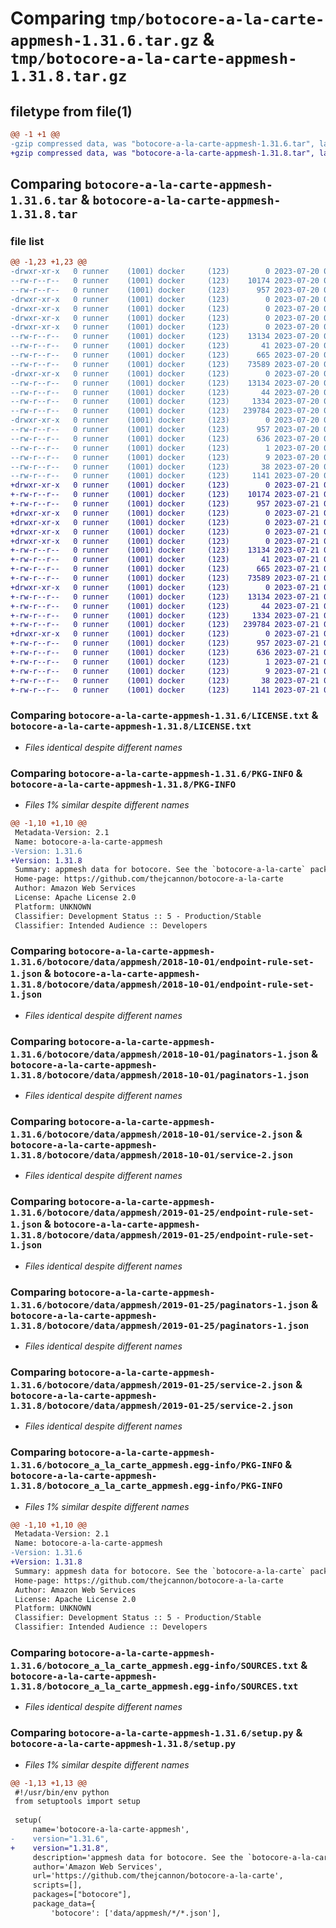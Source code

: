 # Comparing `tmp/botocore-a-la-carte-appmesh-1.31.6.tar.gz` & `tmp/botocore-a-la-carte-appmesh-1.31.8.tar.gz`

## filetype from file(1)

```diff
@@ -1 +1 @@
-gzip compressed data, was "botocore-a-la-carte-appmesh-1.31.6.tar", last modified: Thu Jul 20 01:20:07 2023, max compression
+gzip compressed data, was "botocore-a-la-carte-appmesh-1.31.8.tar", last modified: Fri Jul 21 01:21:15 2023, max compression
```

## Comparing `botocore-a-la-carte-appmesh-1.31.6.tar` & `botocore-a-la-carte-appmesh-1.31.8.tar`

### file list

```diff
@@ -1,23 +1,23 @@
-drwxr-xr-x   0 runner    (1001) docker     (123)        0 2023-07-20 01:20:07.326576 botocore-a-la-carte-appmesh-1.31.6/
--rw-r--r--   0 runner    (1001) docker     (123)    10174 2023-07-20 01:20:07.000000 botocore-a-la-carte-appmesh-1.31.6/LICENSE.txt
--rw-r--r--   0 runner    (1001) docker     (123)      957 2023-07-20 01:20:07.326576 botocore-a-la-carte-appmesh-1.31.6/PKG-INFO
-drwxr-xr-x   0 runner    (1001) docker     (123)        0 2023-07-20 01:20:07.326576 botocore-a-la-carte-appmesh-1.31.6/botocore/
-drwxr-xr-x   0 runner    (1001) docker     (123)        0 2023-07-20 01:20:07.326576 botocore-a-la-carte-appmesh-1.31.6/botocore/data/
-drwxr-xr-x   0 runner    (1001) docker     (123)        0 2023-07-20 01:20:07.326576 botocore-a-la-carte-appmesh-1.31.6/botocore/data/appmesh/
-drwxr-xr-x   0 runner    (1001) docker     (123)        0 2023-07-20 01:20:07.326576 botocore-a-la-carte-appmesh-1.31.6/botocore/data/appmesh/2018-10-01/
--rw-r--r--   0 runner    (1001) docker     (123)    13134 2023-07-20 01:19:55.000000 botocore-a-la-carte-appmesh-1.31.6/botocore/data/appmesh/2018-10-01/endpoint-rule-set-1.json
--rw-r--r--   0 runner    (1001) docker     (123)       41 2023-07-20 01:19:55.000000 botocore-a-la-carte-appmesh-1.31.6/botocore/data/appmesh/2018-10-01/examples-1.json
--rw-r--r--   0 runner    (1001) docker     (123)      665 2023-07-20 01:19:55.000000 botocore-a-la-carte-appmesh-1.31.6/botocore/data/appmesh/2018-10-01/paginators-1.json
--rw-r--r--   0 runner    (1001) docker     (123)    73589 2023-07-20 01:19:55.000000 botocore-a-la-carte-appmesh-1.31.6/botocore/data/appmesh/2018-10-01/service-2.json
-drwxr-xr-x   0 runner    (1001) docker     (123)        0 2023-07-20 01:20:07.326576 botocore-a-la-carte-appmesh-1.31.6/botocore/data/appmesh/2019-01-25/
--rw-r--r--   0 runner    (1001) docker     (123)    13134 2023-07-20 01:19:55.000000 botocore-a-la-carte-appmesh-1.31.6/botocore/data/appmesh/2019-01-25/endpoint-rule-set-1.json
--rw-r--r--   0 runner    (1001) docker     (123)       44 2023-07-20 01:19:55.000000 botocore-a-la-carte-appmesh-1.31.6/botocore/data/appmesh/2019-01-25/examples-1.json
--rw-r--r--   0 runner    (1001) docker     (123)     1334 2023-07-20 01:19:55.000000 botocore-a-la-carte-appmesh-1.31.6/botocore/data/appmesh/2019-01-25/paginators-1.json
--rw-r--r--   0 runner    (1001) docker     (123)   239784 2023-07-20 01:19:55.000000 botocore-a-la-carte-appmesh-1.31.6/botocore/data/appmesh/2019-01-25/service-2.json
-drwxr-xr-x   0 runner    (1001) docker     (123)        0 2023-07-20 01:20:07.326576 botocore-a-la-carte-appmesh-1.31.6/botocore_a_la_carte_appmesh.egg-info/
--rw-r--r--   0 runner    (1001) docker     (123)      957 2023-07-20 01:20:07.000000 botocore-a-la-carte-appmesh-1.31.6/botocore_a_la_carte_appmesh.egg-info/PKG-INFO
--rw-r--r--   0 runner    (1001) docker     (123)      636 2023-07-20 01:20:07.000000 botocore-a-la-carte-appmesh-1.31.6/botocore_a_la_carte_appmesh.egg-info/SOURCES.txt
--rw-r--r--   0 runner    (1001) docker     (123)        1 2023-07-20 01:20:07.000000 botocore-a-la-carte-appmesh-1.31.6/botocore_a_la_carte_appmesh.egg-info/dependency_links.txt
--rw-r--r--   0 runner    (1001) docker     (123)        9 2023-07-20 01:20:07.000000 botocore-a-la-carte-appmesh-1.31.6/botocore_a_la_carte_appmesh.egg-info/top_level.txt
--rw-r--r--   0 runner    (1001) docker     (123)       38 2023-07-20 01:20:07.326576 botocore-a-la-carte-appmesh-1.31.6/setup.cfg
--rw-r--r--   0 runner    (1001) docker     (123)     1141 2023-07-20 01:20:07.000000 botocore-a-la-carte-appmesh-1.31.6/setup.py
+drwxr-xr-x   0 runner    (1001) docker     (123)        0 2023-07-21 01:21:15.794820 botocore-a-la-carte-appmesh-1.31.8/
+-rw-r--r--   0 runner    (1001) docker     (123)    10174 2023-07-21 01:21:15.000000 botocore-a-la-carte-appmesh-1.31.8/LICENSE.txt
+-rw-r--r--   0 runner    (1001) docker     (123)      957 2023-07-21 01:21:15.794820 botocore-a-la-carte-appmesh-1.31.8/PKG-INFO
+drwxr-xr-x   0 runner    (1001) docker     (123)        0 2023-07-21 01:21:15.790820 botocore-a-la-carte-appmesh-1.31.8/botocore/
+drwxr-xr-x   0 runner    (1001) docker     (123)        0 2023-07-21 01:21:15.790820 botocore-a-la-carte-appmesh-1.31.8/botocore/data/
+drwxr-xr-x   0 runner    (1001) docker     (123)        0 2023-07-21 01:21:15.790820 botocore-a-la-carte-appmesh-1.31.8/botocore/data/appmesh/
+drwxr-xr-x   0 runner    (1001) docker     (123)        0 2023-07-21 01:21:15.794820 botocore-a-la-carte-appmesh-1.31.8/botocore/data/appmesh/2018-10-01/
+-rw-r--r--   0 runner    (1001) docker     (123)    13134 2023-07-21 01:21:06.000000 botocore-a-la-carte-appmesh-1.31.8/botocore/data/appmesh/2018-10-01/endpoint-rule-set-1.json
+-rw-r--r--   0 runner    (1001) docker     (123)       41 2023-07-21 01:21:06.000000 botocore-a-la-carte-appmesh-1.31.8/botocore/data/appmesh/2018-10-01/examples-1.json
+-rw-r--r--   0 runner    (1001) docker     (123)      665 2023-07-21 01:21:06.000000 botocore-a-la-carte-appmesh-1.31.8/botocore/data/appmesh/2018-10-01/paginators-1.json
+-rw-r--r--   0 runner    (1001) docker     (123)    73589 2023-07-21 01:21:06.000000 botocore-a-la-carte-appmesh-1.31.8/botocore/data/appmesh/2018-10-01/service-2.json
+drwxr-xr-x   0 runner    (1001) docker     (123)        0 2023-07-21 01:21:15.794820 botocore-a-la-carte-appmesh-1.31.8/botocore/data/appmesh/2019-01-25/
+-rw-r--r--   0 runner    (1001) docker     (123)    13134 2023-07-21 01:21:06.000000 botocore-a-la-carte-appmesh-1.31.8/botocore/data/appmesh/2019-01-25/endpoint-rule-set-1.json
+-rw-r--r--   0 runner    (1001) docker     (123)       44 2023-07-21 01:21:06.000000 botocore-a-la-carte-appmesh-1.31.8/botocore/data/appmesh/2019-01-25/examples-1.json
+-rw-r--r--   0 runner    (1001) docker     (123)     1334 2023-07-21 01:21:06.000000 botocore-a-la-carte-appmesh-1.31.8/botocore/data/appmesh/2019-01-25/paginators-1.json
+-rw-r--r--   0 runner    (1001) docker     (123)   239784 2023-07-21 01:21:06.000000 botocore-a-la-carte-appmesh-1.31.8/botocore/data/appmesh/2019-01-25/service-2.json
+drwxr-xr-x   0 runner    (1001) docker     (123)        0 2023-07-21 01:21:15.794820 botocore-a-la-carte-appmesh-1.31.8/botocore_a_la_carte_appmesh.egg-info/
+-rw-r--r--   0 runner    (1001) docker     (123)      957 2023-07-21 01:21:15.000000 botocore-a-la-carte-appmesh-1.31.8/botocore_a_la_carte_appmesh.egg-info/PKG-INFO
+-rw-r--r--   0 runner    (1001) docker     (123)      636 2023-07-21 01:21:15.000000 botocore-a-la-carte-appmesh-1.31.8/botocore_a_la_carte_appmesh.egg-info/SOURCES.txt
+-rw-r--r--   0 runner    (1001) docker     (123)        1 2023-07-21 01:21:15.000000 botocore-a-la-carte-appmesh-1.31.8/botocore_a_la_carte_appmesh.egg-info/dependency_links.txt
+-rw-r--r--   0 runner    (1001) docker     (123)        9 2023-07-21 01:21:15.000000 botocore-a-la-carte-appmesh-1.31.8/botocore_a_la_carte_appmesh.egg-info/top_level.txt
+-rw-r--r--   0 runner    (1001) docker     (123)       38 2023-07-21 01:21:15.794820 botocore-a-la-carte-appmesh-1.31.8/setup.cfg
+-rw-r--r--   0 runner    (1001) docker     (123)     1141 2023-07-21 01:21:15.000000 botocore-a-la-carte-appmesh-1.31.8/setup.py
```

### Comparing `botocore-a-la-carte-appmesh-1.31.6/LICENSE.txt` & `botocore-a-la-carte-appmesh-1.31.8/LICENSE.txt`

 * *Files identical despite different names*

### Comparing `botocore-a-la-carte-appmesh-1.31.6/PKG-INFO` & `botocore-a-la-carte-appmesh-1.31.8/PKG-INFO`

 * *Files 1% similar despite different names*

```diff
@@ -1,10 +1,10 @@
 Metadata-Version: 2.1
 Name: botocore-a-la-carte-appmesh
-Version: 1.31.6
+Version: 1.31.8
 Summary: appmesh data for botocore. See the `botocore-a-la-carte` package for more info.
 Home-page: https://github.com/thejcannon/botocore-a-la-carte
 Author: Amazon Web Services
 License: Apache License 2.0
 Platform: UNKNOWN
 Classifier: Development Status :: 5 - Production/Stable
 Classifier: Intended Audience :: Developers
```

### Comparing `botocore-a-la-carte-appmesh-1.31.6/botocore/data/appmesh/2018-10-01/endpoint-rule-set-1.json` & `botocore-a-la-carte-appmesh-1.31.8/botocore/data/appmesh/2018-10-01/endpoint-rule-set-1.json`

 * *Files identical despite different names*

### Comparing `botocore-a-la-carte-appmesh-1.31.6/botocore/data/appmesh/2018-10-01/paginators-1.json` & `botocore-a-la-carte-appmesh-1.31.8/botocore/data/appmesh/2018-10-01/paginators-1.json`

 * *Files identical despite different names*

### Comparing `botocore-a-la-carte-appmesh-1.31.6/botocore/data/appmesh/2018-10-01/service-2.json` & `botocore-a-la-carte-appmesh-1.31.8/botocore/data/appmesh/2018-10-01/service-2.json`

 * *Files identical despite different names*

### Comparing `botocore-a-la-carte-appmesh-1.31.6/botocore/data/appmesh/2019-01-25/endpoint-rule-set-1.json` & `botocore-a-la-carte-appmesh-1.31.8/botocore/data/appmesh/2019-01-25/endpoint-rule-set-1.json`

 * *Files identical despite different names*

### Comparing `botocore-a-la-carte-appmesh-1.31.6/botocore/data/appmesh/2019-01-25/paginators-1.json` & `botocore-a-la-carte-appmesh-1.31.8/botocore/data/appmesh/2019-01-25/paginators-1.json`

 * *Files identical despite different names*

### Comparing `botocore-a-la-carte-appmesh-1.31.6/botocore/data/appmesh/2019-01-25/service-2.json` & `botocore-a-la-carte-appmesh-1.31.8/botocore/data/appmesh/2019-01-25/service-2.json`

 * *Files identical despite different names*

### Comparing `botocore-a-la-carte-appmesh-1.31.6/botocore_a_la_carte_appmesh.egg-info/PKG-INFO` & `botocore-a-la-carte-appmesh-1.31.8/botocore_a_la_carte_appmesh.egg-info/PKG-INFO`

 * *Files 1% similar despite different names*

```diff
@@ -1,10 +1,10 @@
 Metadata-Version: 2.1
 Name: botocore-a-la-carte-appmesh
-Version: 1.31.6
+Version: 1.31.8
 Summary: appmesh data for botocore. See the `botocore-a-la-carte` package for more info.
 Home-page: https://github.com/thejcannon/botocore-a-la-carte
 Author: Amazon Web Services
 License: Apache License 2.0
 Platform: UNKNOWN
 Classifier: Development Status :: 5 - Production/Stable
 Classifier: Intended Audience :: Developers
```

### Comparing `botocore-a-la-carte-appmesh-1.31.6/botocore_a_la_carte_appmesh.egg-info/SOURCES.txt` & `botocore-a-la-carte-appmesh-1.31.8/botocore_a_la_carte_appmesh.egg-info/SOURCES.txt`

 * *Files identical despite different names*

### Comparing `botocore-a-la-carte-appmesh-1.31.6/setup.py` & `botocore-a-la-carte-appmesh-1.31.8/setup.py`

 * *Files 1% similar despite different names*

```diff
@@ -1,13 +1,13 @@
 #!/usr/bin/env python
 from setuptools import setup
 
 setup(
     name='botocore-a-la-carte-appmesh',
-    version="1.31.6",
+    version="1.31.8",
     description='appmesh data for botocore. See the `botocore-a-la-carte` package for more info.',
     author='Amazon Web Services',
     url='https://github.com/thejcannon/botocore-a-la-carte',
     scripts=[],
     packages=["botocore"],
     package_data={
         'botocore': ['data/appmesh/*/*.json'],
```

